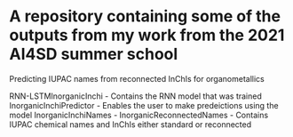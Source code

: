 # A repository containing some of the outputs from my work from the 2021 AI4SD summer school

Predicting IUPAC names from reconnected InChIs for organometallics

RNN-LSTMInorganicInchi - Contains the RNN model that was trained
InorganicInchiPredictor - Enables the user to make predeictions using the model
InorganicInchiNames - InorganicReconnectedNames - Contains IUPAC chemical names and InChIs either standard or reconnected